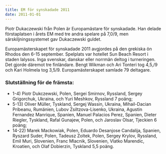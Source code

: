 ```yaml
---
title: EM för synskadade 2011 
date: 2011-01-01
---
```


Piotr Dukaczewski från Polen är Europamästare för synskadade. Han delade förstaplatsen i årets EM med tre andra spelare på 7,0/9, men särskiljningssystemet gav Dukaczewski guldet.

Europamästerskapet för synskadade 2011 avgjordes på den grekiska ön Rhodos den 6-15 september. Spelplats var hotellet Sun Beach Resort i staden Ialysos. Inga svenskar, danskar eller norrmän deltog i turneringen. Det gjorde däremot tre finländare. Bengt Wikman och Ari Tonteri tog 4,5,/9 och Kari Holmela tog 3,5/9. Europamästerskapet samlade 79 deltagare.

### Slutställning för de främsta: ###

* 1-4) Piotr Dukczewski, Polen, Sergei Smirnov, Ryssland, Sergey Grigorchuk, Ukraina, och Yuri Meshkov, Ryssland 7 poäng;
* 5-13) Oliver Müller, Tyskland, Sergej Wassin, Ukraina, Mihail-Dacian Pribeanu, Rumänien, Lubov Zsiltzova-Lisenko, Ukraina, Agustin Fernandez Manrique, Spanien, Manuel Palacios Perez, Spanien, Dieter Riegler, Tyskland, Rafal Gunajew, Polen, och Jaroslav Olsar, Tjeckien 6 poäng;
* 14-22) Marek Mackowiak, Polen, Eduardo Desanjose Candalija, Spanien, Ryszard Suder, Polen, Tadeusz Zoltek, Polen, Sergey Krylov, Ryssland, Emil Muri, Slovenien, Franc Mlacnik, Slovenien, Vlatko Marendic, Kroatien, och Olaf Dobierzin, Tyskland 5,5 poäng.